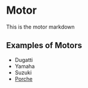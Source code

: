 # Motor
This is the motor markdown
## Examples of Motors
* Dugatti
* Yamaha
* Suzuki
*  [Porche](/wiki/Cars) 